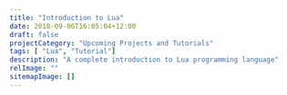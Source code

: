 ```yaml
---
title: "Introduction to Lua"
date: 2018-09-06T16:05:04+12:00
draft: false
projectCategory: "Upcoming Projects and Tutorials"
tags: [ "Lua", "Tutorial"]
description: "A complete introduction to Lua programming language"
relImage: ""
sitemapImage: []
---
```

